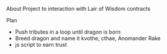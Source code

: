 About
Project to interaction with Lair of Wisdom contracts

Plan
- Push tributes in a loop until dragon is born
- Breed dragon and name it kvothe, cthae, Anomander Rake
- js script to earn trust